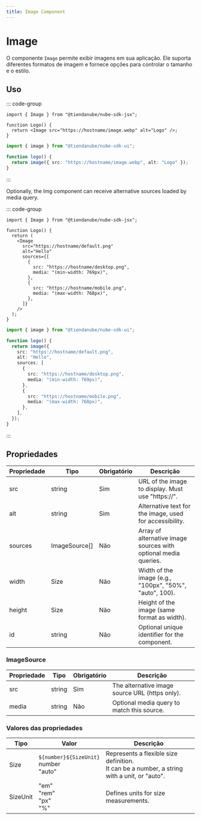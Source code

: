 ```yaml
---
title: Image Component
---
```


# Image

O componente `Image` permite exibir imagens em sua aplicação. Ele suporta diferentes formatos de imagem e fornece opções para controlar o tamanho e o estilo.

## Uso

::: code-group

```tsx [JSX]
import { Image } from "@tiendanube/nube-sdk-jsx";

function Logo() {
  return <Image src="https://hostname/image.webp" alt="Logo" />;
}
```

```typescript [Declarative]
import { image } from "@tiendanube/nube-sdk-ui";

function logo() {
  return image({ src: "https://hostname/image.webp", alt: "Logo" });
}
```

:::

Optionally, the Img component can receive alternative sources loaded by media query.

::: code-group

```tsx [JSX]
import { Image } from "@tiendanube/nube-sdk-jsx";

function Logo() {
  return (
    <Image
      src="https://hostname/default.png"
      alt="Hello"
      sources={[
        {
          src: "https://hostname/desktop.png",
          media: "(min-width: 769px)",
        },
        {
          src: "https://hostname/mobile.png",
          media: "(max-width: 768px)",
        },
      ]}
    />
  );
}
```

```typescript [Declarative]
import { image } from "@tiendanube/nube-sdk-ui";

function logo() {
  return image({
    src: "https://hostname/default.png",
    alt: "Hello",
    sources: [
      {
        src: "https://hostname/desktop.png",
        media: "(min-width: 769px)",
      },
      {
        src: "https://hostname/mobile.png",
        media: "(max-width: 768px)",
      },
    ],
  });
}
```

:::

## Propriedades

| Propriedade | Tipo          | Obrigatório | Descrição                                                       |
| ----------- | ------------- | ----------- | --------------------------------------------------------------- |
| src         | string        | Sim         | URL of the image to display. Must use "https://".               |
| alt         | string        | Sim         | Alternative text for the image, used for accessibility.         |
| sources     | ImageSource[] | Não         | Array of alternative image sources with optional media queries. |
| width       | Size          | Não         | Width of the image (e.g., "100px", "50%", "auto", 100).         |
| height      | Size          | Não         | Height of the image (same format as width).                     |
| id          | string        | Não         | Optional unique identifier for the component.                   |

### ImageSource

| Propriedade | Tipo   | Obrigatório | Descrição                                      |
| ----------- | ------ | ----------- | ---------------------------------------------- |
| src         | string | Sim         | The alternative image source URL (https only). |
| media       | string | Não         | Optional media query to match this source.     |

### Valores das propriedades

| Tipo     | Valor                                        | Descrição                                                                                       |
| -------- | -------------------------------------------- | ----------------------------------------------------------------------------------------------- |
| Size     | `${number}${SizeUnit}`<br/>number<br/>"auto" | Represents a flexible size definition.<br/>It can be a number, a string with a unit, or "auto". |
| SizeUnit | "em"<br/>"rem"<br/>"px"<br/>"%"              | Defines units for size measurements.                                                            |

